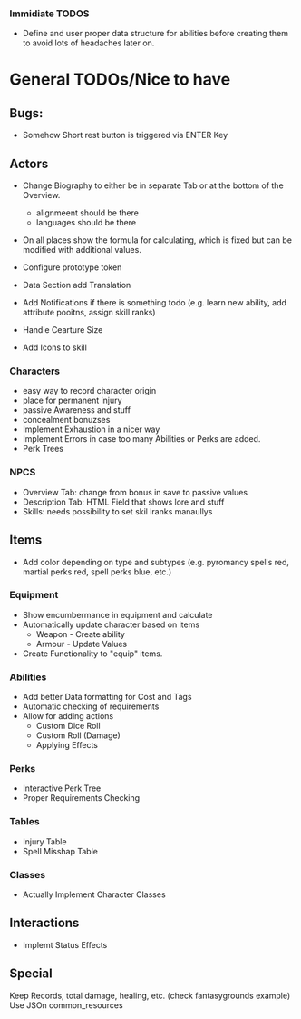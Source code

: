 ### Immidiate TODOS

- Define and user proper data structure for abilities before creating them to avoid lots of headaches later on.

# General TODOs/Nice to have

## Bugs:

- Somehow Short rest button is triggered via ENTER Key

## Actors

- Change Biography to either be in separate Tab or at the bottom of the Overview.
  - alignmeent should be there
  - languages should be there
- On all places show the formula for calculating, which is fixed but can be modified with additional values.
- Configure prototype token
- Data Section add Translation 
- Add Notifications if there is something todo (e.g. learn new ability, add attribute pooitns, assign skill ranks)

- Handle Cearture Size
- Add Icons to skill

### Characters

- easy way to record character origin
- place for permanent injury
- passive Awareness and stuff
- concealment bonuzses
- Implement Exhaustion in a nicer way
- Implement Errors in case too many Abilities or Perks are added.
- Perk Trees

### NPCS

- Overview Tab: change from bonus in save to passive values
- Description Tab: HTML Field that shows lore and stuff
- Skills: needs possibility to set skil lranks manaullys

## Items

- Add color depending on type and subtypes (e.g. pyromancy spells red, martial perks red, spell perks blue, etc.)

### Equipment

- Show encumbermance in equipment and calculate
- Automatically update character based on items
  - Weapon - Create ability
  - Armour - Update Values
- Create Functionality to "equip" items.

### Abilities

- Add better Data formatting for Cost and Tags
- Automatic checking of requirements
- Allow for adding actions
    - Custom Dice Roll
    - Custom Roll (Damage)
    - Applying Effects

### Perks

- Interactive Perk Tree
- Proper Requirements Checking

### Tables

- Injury Table
- Spell Misshap Table

### Classes

- Actually Implement Character Classes

## Interactions

- Implemt Status Effects

## Special

Keep Records, total damage, healing, etc. (check fantasygrounds example)
Use JSOn common_resources